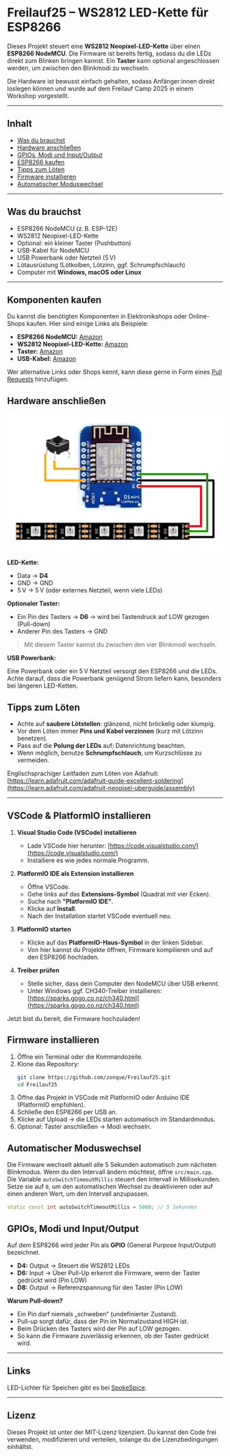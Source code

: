 # Freilauf25 – WS2812 LED-Kette für ESP8266

Dieses Projekt steuert eine **WS2812 Neopixel-LED-Kette** über einen **ESP8266 NodeMCU**. Die Firmware ist bereits fertig, sodass du die LEDs direkt zum Blinken bringen kannst. Ein **Taster** kann optional angeschlossen werden, um zwischen den Blinkmodi zu wechseln.

Die Hardware ist bewusst einfach gehalten, sodass Anfänger:innen direkt loslegen können und wurde auf dem Freilauf Camp 2025 in einem Workshop vorgestellt.

---

## Inhalt

- [Was du brauchst](#was-du-brauchst)
- [Hardware anschließen](#hardware-anschließen)
- [GPIOs, Modi und Input/Output](#gpios-modi-und-inputoutput)
- [ESP8266 kaufen](#esp8266-kaufen)
- [Tipps zum Löten](#tipps-zum-löten)
- [Firmware installieren](#firmware-installieren)
- [Automatischer Moduswechsel](#automatischer-moduswechsel) 

---

## Was du brauchst

- ESP8266 NodeMCU (z. B. ESP-12E)
- WS2812 Neopixel-LED-Kette
- Optional: ein kleiner Taster (Pushbutton)
- USB-Kabel für NodeMCU
- USB Powerbank oder Netzteil (5 V)
- Lötausrüstung (Lötkolben, Lötzinn, ggf. Schrumpfschlauch)
- Computer mit **Windows, macOS oder Linux**

---

## Komponenten kaufen

Du kannst die benötigten Komponenten in Elektronikshops oder Online-Shops kaufen. Hier sind einige Links als Beispiele:

- **ESP8266 NodeMCU:** [Amazon](https://www.amazon.de/dp/B0D7BSC3VC)
- **WS2812 Neopixel-LED-Kette:** [Amazon](https://www.amazon.de/dp/B08Y8QXTCL)
- **Taster:** [Amazon](https://www.amazon.de/-/en/Miniature-Tactile-Momentary-Electronic-Components/dp/B09WVFHMSV)
- **USB-Kabel:** [Amazon](https://www.amazon.de/dp/B073TTTPXD)

Wer alternative Links oder Shops kennt, kann diese gerne in Form eines [Pull Requests](https://github.com/zonque/Freilauf25/pulls) hinzufügen.

## Hardware anschließen

![Verdrahtung ESP8266 mit WS2812, LEDs und Taster](wiring.png)

**LED-Kette:**
- Data → **D4**
- GND → GND
- 5 V → 5 V (oder externes Netzteil, wenn viele LEDs)

**Optionaler Taster:**
- Ein Pin des Tasters → **D6** → wird bei Tastendruck auf LOW gezogen (Pull-down)
- Anderer Pin des Tasters → GND

> Mit diesem Taster kannst du zwischen den vier Blinkmodi wechseln.

**USB Powerbank:**

Eine Powerbank oder ein 5 V Netzteil versorgt den ESP8266 und die LEDs. Achte darauf, dass die Powerbank genügend Strom liefern kann, besonders bei längeren LED-Ketten.

## Tipps zum Löten

- Achte auf **saubere Lötstellen**: glänzend, nicht bröckelig oder klumpig.
- Vor dem Löten immer **Pins und Kabel verzinnen** (kurz mit Lötzinn benetzen).
- Pass auf die **Polung der LEDs** auf: Datenrichtung beachten.
- Wenn möglich, benutze **Schrumpfschlauch**, um Kurzschlüsse zu vermeiden.

Englischsprachiger Leitfaden zum Löten von Adafruit:
[https://learn.adafruit.com/adafruit-guide-excellent-soldering](https://learn.adafruit.com/adafruit-neopixel-uberguide/assembly)  

---

## VSCode & PlatformIO installieren

1. **Visual Studio Code (VSCode) installieren**  
   - Lade VSCode hier herunter: [https://code.visualstudio.com/](https://code.visualstudio.com/)  
   - Installiere es wie jedes normale Programm.  

2. **PlatformIO IDE als Extension installieren**  
   - Öffne VSCode.  
   - Gehe links auf das **Extensions-Symbol** (Quadrat mit vier Ecken).  
   - Suche nach **"PlatformIO IDE"**.  
   - Klicke auf **Install**.  
   - Nach der Installation startet VSCode eventuell neu.  

3. **PlatformIO starten**  
   - Klicke auf das **PlatformIO-Haus-Symbol** in der linken Sidebar.  
   - Von hier kannst du Projekte öffnen, Firmware kompilieren und auf den ESP8266 hochladen.  

4. **Treiber prüfen**  
   - Stelle sicher, dass dein Computer den NodeMCU über USB erkennt.  
   - Unter Windows ggf. CH340-Treiber installieren: [https://sparks.gogo.co.nz/ch340.html](https://sparks.gogo.co.nz/ch340.html)  

Jetzt bist du bereit, die Firmware hochzuladen!

## Firmware installieren

1. Öffne ein Terminal oder die Kommandozeile.
2. Klone das Repository:  
   ```bash
   git clone https://github.com/zonque/Freilauf25.git
   cd Freilauf25
   ```
3. Öffne das Projekt in VSCode mit PlatformIO oder Arduino IDE (PlatformIO empfohlen).
4. Schließe den ESP8266 per USB an.
5. Klicke auf Upload → die LEDs starten automatisch im Standardmodus.
6. Optional: Taster anschließen → Modi wechseln.

## Automatischer Moduswechsel

Die Firmware wechselt aktuell alle 5 Sekunden automatisch zum nächsten Blinkmodus.
Wenn du den Intervall ändern möchtest, öffne `src/main.cpp`. Die Variable `autoSwitchTimeoutMillis` steuert den Intervall in Millisekunden. Setze sie auf `0`, um den automatischen Wechsel zu deaktivieren oder auf einen anderen Wert, um den Intervall anzupassen.

```cpp
static const int autoSwitchTimeoutMillis = 5000; // 5 Sekunden
```

## GPIOs, Modi und Input/Output

Auf dem ESP8266 wird jeder Pin als **GPIO** (General Purpose Input/Output) bezeichnet.

- **D4:** Output → Steuert die WS2812 LEDs  
- **D6:** Input → Über Pull-Up erkennt die Firmware, wenn der Taster gedrückt wird (Pin LOW)
- **D8:** Output → Referenzspannung für den Taster (Pin LOW)

**Warum Pull-down?**  
- Ein Pin darf niemals „schweben“ (undefinierter Zustand).
- Pull-up sorgt dafür, dass der Pin im Normalzustand HIGH ist.
- Beim Drücken des Tasters wird der Pin auf LOW gezogen.
- So kann die Firmware zuverlässig erkennen, ob der Taster gedrückt wird.

---

## Links

LED-Lichter für Speichen gibt es bei [SpokeSpice](https://spokespice.github.io).

---

## Lizenz

Dieses Projekt ist unter der MIT-Lizenz lizenziert. Du kannst den Code frei verwenden, modifizieren und verteilen, solange du die Lizenzbedingungen einhältst.